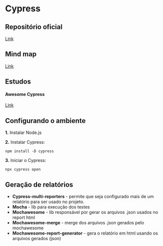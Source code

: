 # Cypress

## Repositório oficial

[Link](https://github.com/cypress-io/cypress)

## Mind map
  
[Link](https://whimsical.com/cypress-essencial-XpeRr4NebcFJkC2Lpwm4W4)

## Estudos

#### Awesome Cypress

[Link](https://github.com/brunopulis/awesome-cypress)

## Configurando o ambiente
**1.** Instalar Node.js

**2.** Instalar Cypress: 
    
    npm install -D cypress

**3.** Iniciar o Cypress: 

    npx cypress open

## Geração de relatórios

* **Cypress-multi-reporters** - permite que seja configurado mais de um relatório para ser usado no projeto.
* **Mocha** - lib para execução dos testes
* **Mochawesome** - lib responsável por gerar os arquivos .json usados no report html
* **Mochawesome-merge** - merge dos arquivos .json gerados pelo mochawesome
* **Mochawesome-report-generator** - gera o relatório em html usando os arquivos gerados (json)